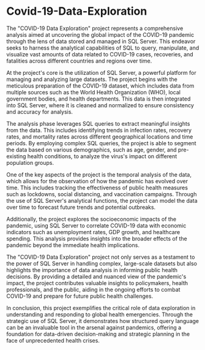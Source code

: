 # Covid-19-Data-Exploration
The "COVID-19 Data Exploration" project represents a comprehensive analysis aimed at uncovering the global impact of the COVID-19 pandemic through the lens of data stored and managed in SQL Server. This endeavor seeks to harness the analytical capabilities of SQL to query, manipulate, and visualize vast amounts of data related to COVID-19 cases, recoveries, and fatalities across different countries and regions over time.

At the project's core is the utilization of SQL Server, a powerful platform for managing and analyzing large datasets. The project begins with the meticulous preparation of the COVID-19 dataset, which includes data from multiple sources such as the World Health Organization (WHO), local government bodies, and health departments. This data is then integrated into SQL Server, where it is cleaned and normalized to ensure consistency and accuracy for analysis.

The analysis phase leverages SQL queries to extract meaningful insights from the data. This includes identifying trends in infection rates, recovery rates, and mortality rates across different geographical locations and time periods. By employing complex SQL queries, the project is able to segment the data based on various demographics, such as age, gender, and pre-existing health conditions, to analyze the virus's impact on different population groups.

One of the key aspects of the project is the temporal analysis of the data, which allows for the observation of how the pandemic has evolved over time. This includes tracking the effectiveness of public health measures such as lockdowns, social distancing, and vaccination campaigns. Through the use of SQL Server's analytical functions, the project can model the data over time to forecast future trends and potential outbreaks.

Additionally, the project explores the socioeconomic impacts of the pandemic, using SQL Server to correlate COVID-19 data with economic indicators such as unemployment rates, GDP growth, and healthcare spending. This analysis provides insights into the broader effects of the pandemic beyond the immediate health implications.

The "COVID-19 Data Exploration" project not only serves as a testament to the power of SQL Server in handling complex, large-scale datasets but also highlights the importance of data analysis in informing public health decisions. By providing a detailed and nuanced view of the pandemic's impact, the project contributes valuable insights to policymakers, health professionals, and the public, aiding in the ongoing efforts to combat COVID-19 and prepare for future public health challenges.

In conclusion, this project exemplifies the critical role of data exploration in understanding and responding to global health emergencies. Through the strategic use of SQL Server, it demonstrates how structured query language can be an invaluable tool in the arsenal against pandemics, offering a foundation for data-driven decision-making and strategic planning in the face of unprecedented health crises.
